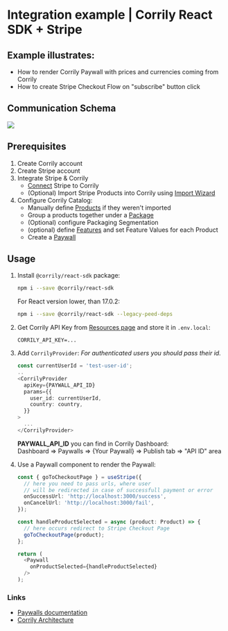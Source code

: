 # Integration example | Corrily React SDK + Stripe

## Example illustrates:
- How to render Corrily Paywall with prices and currencies coming from Corrily
- How to create Stripe Checkout Flow on "subscribe" button click


## Communication Schema
<image src="./docs/stripe_integration.png" />


## Prerequisites
1. Create Corrily account
2. Create Stripe account
3. Integrate Stripe & Corrily
    - [Connect](https://dashboard.corrily.com/integrations) Stripe to Corrily  
    - (Optional) Import Stripe Products into Corrily using [Import Wizard](https://dashboard.corrily.com/products)
4. Configure Corrily Catalog:
    - Manually define [Products](https://dashboard.corrily.com/products) if they weren't imported
    - Group a products together under a [Package](https://dashboard.corrily.com/packages)
    - (Optional) configure Packaging Segmentation
    - (optional) define [Features](https://dashboard.corrily.com/features) and set Feature Values for each Product
    - Create a [Paywall](https://dashboard.corrily.com/paywalls)


## Usage
1. Install `@corrily/react-sdk` package:

    ```bash
    npm i --save @corrily/react-sdk
    ```

    For React version lower, than 17.0.2:
    ```bash
    npm i --save @corrily/react-sdk --legacy-peed-deps
    ```

2. Get Corrily API Key from [Resources page](https://dashboard.corrily.com/resources) and store it in `.env.local`:
    ```
    CORRILY_API_KEY=...
    ```

3. Add `CorrilyProvider`:
    _For authenticated users you should pass their id._

    ```typescript
    const currentUserId = 'test-user-id';
    ..
    <CorrilyProvider
      apiKey={PAYWALL_API_ID}
      params={{
        user_id: currentUserId,
        country: country,
      }}
    >
      ...
    </CorrilyProvider>
    ```

    **PAYWALL_API_ID** you can find in Corrily Dashboard:  
    Dashboard => Paywalls => {Your Paywall} => Publish tab => "API ID" area  

3. Use a Paywall component to render the Paywall:

    ```typescript
    const { goToCheckoutPage } = useStripe({
      // here you need to pass urls, where user
      // will be redirected in case of successfull payment or error
      onSuccessUrl: 'http://localhost:3000/success',
      onCancelUrl: 'http://localhost:3000/fail',
    });

    const handleProductSelected = async (product: Product) => {
      // here occurs redirect to Stripe Checkout Page
      goToCheckoutPage(product);
    };

    return (
      <Paywall
        onProductSelected={handleProductSelected}
      />
    );
    ```


### Links
 - [Paywalls documentation](https://docs.corrily.com/paywall-builder/configure)  
 - [Corrily Architecture](https://docs.corrily.com/basics/02_corrily-architecture)  
